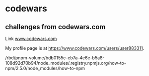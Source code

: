 # codewars
## challenges from codewars.com

Link www.codewars.com

My profile page is at https://www.codewars.com/users/user883311. 

/rbd/pnpm-volume/bdb0155c-eb7a-4e6e-b5a8-108d92d70b94/node_modules/.registry.npmjs.org/how-to-npm/2.5.0/node_modules/how-to-npm